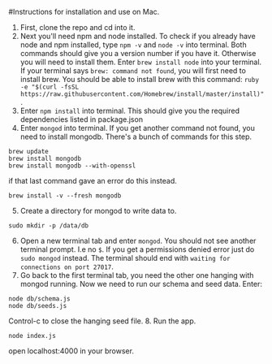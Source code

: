 #Instructions for installation and use on Mac.

1. First, clone the repo and cd into it.
2. Next you'll need npm and node installed.
To check if you already have node and npm installed, type ```npm -v``` and ```node -v```
into terminal. Both commands should give you a version number if you have it.
Otherwise you will need to install them. Enter ```brew install node``` into your terminal.
If your terminal says ```brew: command not found```, you will first need to install brew.
You should be able to install brew with this command: ```ruby -e "$(curl -fsSL https://raw.githubusercontent.com/Homebrew/install/master/install)"```.
3. Enter ```npm install``` into terminal. This should give you the required dependencies listed in package.json
4. Enter ```mongod``` into terminal. If you get another command not found, you need to install
mongodb. There's a bunch of commands for this step.
  ```
  brew update
  brew install mongodb
  brew install mongodb --with-openssl
  ```

if that last command gave an error do this instead.
  ```
  brew install -v --fresh mongodb
  ```
5. Create a directory for mongod to write data to.
  ```
  sudo mkdir -p /data/db
  ```
6. Open a new terminal tab and enter ```mongod```. You should not see another terminal prompt. I.e no ```$```. If you get a permissions denied error just do ```sudo mongod``` instead. The terminal should end with ```waiting for connections on port 27017```.
7. Go back to the first terminal tab, you need the other one hanging with mongod running.  Now we need to run our schema and seed data. Enter:
  ```
  node db/schema.js
  node db/seeds.js
  ```
Control-c to close the hanging seed file.
8. Run the app.
  ```
  node index.js
  ```
open localhost:4000 in your browser.

